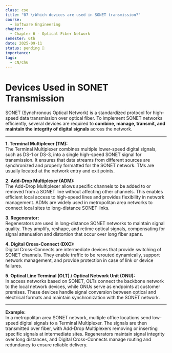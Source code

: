 ```yaml
---
class: cse
title: "07 \rWhich devices are used in SONET transmission?"
course:
  - Software Engineering
chapter:
  - Chapter 6 - Optical Fiber Network
semester: 6th
date: 2025-09-11
status: pending 🛑
importance:
tags:
  - CN/Ch6
---
```

# Devices Used in SONET Transmission

SONET (Synchronous Optical Network) is a standardized protocol for high-speed data transmission over optical fiber. To implement SONET networks efficiently, several devices are required to **combine, manage, transmit, and maintain the integrity of digital signals** across the network.

---

**1. Terminal Multiplexer (TM):**  
The Terminal Multiplexer combines multiple lower-speed digital signals, such as DS-1 or DS-3, into a single high-speed SONET signal for transmission. It ensures that data streams from different sources are synchronized and properly formatted for the SONET network. TMs are usually located at the network entry and exit points.

**2. Add-Drop Multiplexer (ADM):**  
The Add-Drop Multiplexer allows specific channels to be added to or removed from a SONET line without affecting other channels. This enables efficient local access to high-speed lines and provides flexibility in network management. ADMs are widely used in metropolitan area networks to connect local sites to long-distance SONET links.

**3. Regenerator:**  
Regenerators are used in long-distance SONET networks to maintain signal quality. They amplify, reshape, and retime optical signals, compensating for signal attenuation and distortion that occur over long fiber spans.

**4. Digital Cross-Connect (DXC):**  
Digital Cross-Connects are intermediate devices that provide switching of SONET channels. They enable traffic to be rerouted dynamically, support network management, and provide protection in case of link or device failures.

**5. Optical Line Terminal (OLT) / Optical Network Unit (ONU):**  
In access networks based on SONET, OLTs connect the backbone network to the local network devices, while ONUs serve as endpoints at customer premises. These devices handle signal conversion between optical and electrical formats and maintain synchronization with the SONET network.

---

**Example:**  
In a metropolitan area SONET network, multiple office locations send low-speed digital signals to a Terminal Multiplexer. The signals are then transmitted over fiber, with Add-Drop Multiplexers removing or inserting specific signals at intermediate sites. Regenerators maintain signal integrity over long distances, and Digital Cross-Connects manage routing and redundancy to ensure reliable delivery.